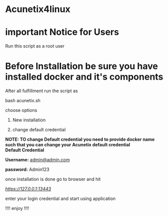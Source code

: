# Acunetix4linux

# important Notice for Users 

Run this script as a root user

# Before Installation be sure you have installed docker and it's components

After all fulfillment run the script as 

bash acunetix.sh 

choose options 

1.  New installation 

2. change default credential
   
 **NOTE: TO change Default credential you need to provide docker name such that you can change your Acunetix default credential**   
**Default Credential**


**Username:** admin@admin.com

**password:** Admin123

once installation is done go to browser and hit 

_https://127.0.0.1:13443_

enter your login credential and start using application 

!!!! enjoy !!!!

